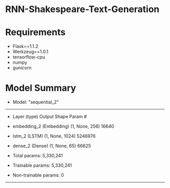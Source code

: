 # RNN-Shakespeare-Text-Generation

# Requirements
- Flask==1.1.2
- Werkzeug==1.0.1
- tensorflow-cpu
- numpy
- gunicorn

# Model Summary

- Model: "sequential_2"
_________________________________________________________________
- Layer (type)                 Output Shape              Param #   

- embedding_2 (Embedding)      (1, None, 256)            16640     
- lstm_2 (LSTM)                (1, None, 1024)           5246976   
- dense_2 (Dense)              (1, None, 65)             66625
- Total params: 5,330,241
- Trainable params: 5,330,241
- Non-trainable params: 0
_________________________________________________________________
